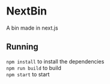 # NextBin

A bin made in next.js

## Running
`npm install` to install the dependencies  
`npm run build` to build  
`npm start` to start  